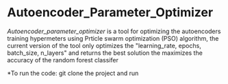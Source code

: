 # Autoencoder_Parameter_Optimizer

_Autoencoder_parameter_optimizer_ is a tool for optimizing the autoencoders training hypermeters using Prticle swarm optimization (PSO) algorithm, the current version of the tool only optimizes the "learning_rate, epochs, batch_size, n_layers" and returns the best solution the maximizes the accuracy of the random forest classifer 

*To run the code:
git clone the project and run 

```python3 -W ignore main.py --dataset_name="dataset_name" --train_dataset_file="train_dataset_file.csv" --iterations=100 --rep_length=250
```
